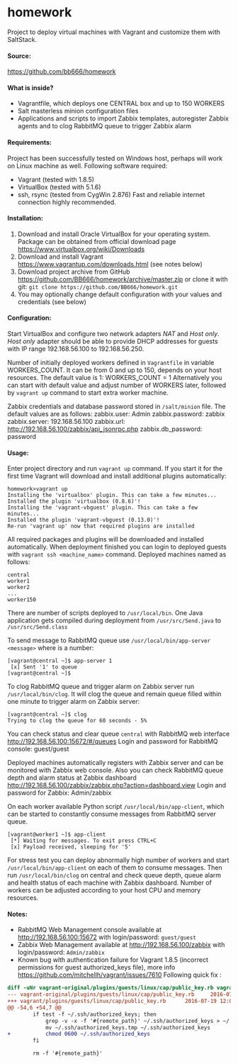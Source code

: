 homework
========
Project to deploy virtual machines with Vagrant and customize them with SaltStack.

#### Source: 
https://github.com/bb666/homework

#### What is inside?
 - Vagrantfile, which deploys one CENTRAL box and up to 150 WORKERS
 - Salt masterless minion configuration files
 - Applications and scripts to import Zabbix templates, autoregister Zabbix agents and to clog RabbitMQ queue to trigger Zabbix alarm

#### Requirements:
Project has been successfully tested on Windows host, perhaps will work on Linux machine as well. Following software required:
 - Vagrant (tested with 1.8.5)
 - VirtualBox (tested with 5.1.6)
 - ssh, rsync (tested from CygWin 2.876)
Fast and reliable internet connection highly recommended.

#### Installation:
1. Download and install Oracle VirtualBox for your operating system. Package can be obtained from official download page https://www.virtualbox.org/wiki/Downloads
2. Download and install Vagrant https://www.vagrantup.com/downloads.html (see notes below)
3. Download project archive from GitHub https://github.com/BB666/homework/archive/master.zip or clone it with git: `git clone https://github.com/BB666/homework.git`
4. You may optionally change default configuration with your values and credentials (see below)

#### Configuration:
Start VirtualBox and configure two network adapters _NAT_ and _Host only_. _Host only_ adapter should be able to provide DHCP addresses for guests with IP range 192.168.56.100 to 192.168.56.250.

Number of initially deployed workers defined in `Vagrantfile` in variable WORKERS_COUNT. It can be from 0 and up to 150, depends on your host resources. The default value is 1:
    WORKERS_COUNT = 1
Alternatively you can start with default value and adjust number of WORKERS later, followed by `vagrant up` command to start extra worker machine.

Zabbix credentials and database password stored in `/salt/minion` file. The default values are as follows:
    zabbix.user: Admin
    zabbix.password: zabbix
    zabbix.server: 192.168.56.100
    zabbix.url: http://192.168.56.100/zabbix/api_jsonrpc.php
    zabbix.db_password: password 

#### Usage:
Enter project directory and run `vagrant up` command. If you start it for the first time Vagrant will download and install additional plugins automatically:
```
homework>vagrant up
Installing the 'virtualbox' plugin. This can take a few minutes...
Installed the plugin 'virtualbox (0.8.6)'!
Installing the 'vagrant-vbguest' plugin. This can take a few minutes...
Installed the plugin 'vagrant-vbguest (0.13.0)'!
Re-run 'vagrant up' now that required plugins are installed
```
All required packages and plugins will be downloaded and installed automatically.
When deployment finished you can login to deployed guests with `vagrant ssh <machine_name>` command. Deployed machines named as follows:
```
central
worker1
worker2
...
worker150
```
There are number of scripts deployed to `/usr/local/bin`. One Java application gets compiled during deployment from `/usr/src/Send.java` to `/usr/src/Send.class`

To send message to RabbitMQ queue use `/usr/local/bin/app-server <message>` where <message> is a number:
```
[vagrant@central ~]$ app-server 1
 [x] Sent '1' to queue
[vagrant@central ~]$
```
To clog RabbitMQ queue and trigger alarm on Zabbix server run `/usr/local/bin/clog`. It will clog the queue and remain queue filled within one minute to trigger alarm on Zabbix server:
```
[vagrant@central ~]$ clog
Trying to clog the queue for 60 seconds - 5%
```
You can check status and clear queue `central` with RabbitMQ web interface http://192.168.56.100:15672/#/queues
Login and password for RabbitMQ console: guest/guest

Deployed machines automatically registers with Zabbix server and can be monitored with Zabbix web console. Also you can check RabbitMQ queue depth and alarm status at Zabbix dashboard http://192.168.56.100/zabbix/zabbix.php?action=dashboard.view
Login and password for Zabbix: Admin/zabbix

On each worker available Python script `/usr/local/bin/app-client`, which can be started to constantly consume messages from RabbitMQ server queue.
```
[vagrant@worker1 ~]$ app-client
 [*] Waiting for messages. To exit press CTRL+C
 [x] Payload received, sleeping for '5'
```

For stress test you can deploy abnormally high number of workers and start `/usr/local/bin/app-client` on each of them to consume messages. Then run `/usr/local/bin/clog` on central and check queue depth, queue alarm and health status of each machine with Zabbix dashboard. Number of workers can be adjusted according to your host CPU and memory resources. 

#### Notes:
* RabbitMQ Web Management console available at http://192.168.56.100:15672 with login/password: `guest/guest`
* Zabbix Web Management available at http://192.168.56.100/zabbix with login/password: `Admin/zabbix`
* Known bug with authentication failure for Vagrant 1.8.5 (incorrect permissions for guest authorized_keys file), more info https://github.com/mitchellh/vagrant/issues/7610
  Following quick fix :
``` diff
diff -uNr vagrant-original/plugins/guests/linux/cap/public_key.rb vagrant/plugins/guests/linux/cap/public_key.rb
--- vagrant-original/plugins/guests/linux/cap/public_key.rb     2016-07-19 12:06:56.575045974 -0500
+++ vagrant/plugins/guests/linux/cap/public_key.rb      2016-07-19 12:07:34.303376009 -0500
@@ -54,6 +54,7 @@
        if test -f ~/.ssh/authorized_keys; then
            grep -v -x -f '#{remote_path}' ~/.ssh/authorized_keys > ~/.ssh/authorized_keys.tmp
            mv ~/.ssh/authorized_keys.tmp ~/.ssh/authorized_keys
+           chmod 0600 ~/.ssh/authorized_keys
        fi

        rm -f '#{remote_path}'
```
